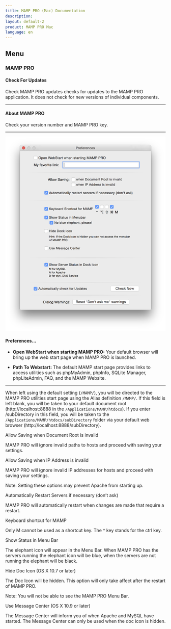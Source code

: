 ```yaml
---
title: MAMP PRO (Mac) Documentation
description: 
layout: default-2
product: MAMP PRO Mac
language: en
---
```


## Menu

### MAMP PRO

#### Check For Updates

Check MAMP PRO updates checks for updates to the MAMP PRO application. It does not check for new versions of individual components.

---

#### About MAMP PRO

Check your version number and MAMP PRO key.

---

![MAMP](Preferences.png)

#### Preferences…

*  **Open WebStart when starting MAMP PRO:**
     Your default browser will bring up the web start page when MAMP PRO is launched.

*  **Path To Webstart:**
     The default MAMP start page provides links to access utilities such as phpMyAdmin, phpInfo, SQLite Manager,       phpLiteAdmin, FAQ, and the MAMP Website.

---

When left using the default setting (`/MAMP/`), you will be directed to the MAMP PRO utilities start page using the Alias definition `/MAMP/`. If this field is left blank, you will be taken to your default document root (http://localhost:8888 in the `/Applications/MAMP/htdocs`). If you enter /subDirectory in this field, you will be taken to the `/Applications/MAMP/htdocs/subDirectory` folder via your default web browser (http://localhost:8888/subDirectory).

 

Allow Saving when Document Root is invalid

MAMP PRO will ignore invalid paths to hosts and proceed with saving your settings.

 

Allow Saving when IP Address is invalid

MAMP PRO will ignore invalid IP addresses for hosts and proceed with saving your settings.

 

Note: Setting these options may prevent Apache from starting up.
 

Automatically Restart Servers if necessary (don’t ask)

MAMP PRO will automatically restart when changes are made that require a restart.

 

Keyboard shortcut for MAMP

Only M cannot be used as a shortcut key. The ^ key stands for the ctrl key.

 

Show Status in Menu Bar

The elephant icon will appear in the Menu Bar. When MAMP PRO has the servers running the elephant icon will be blue, when the servers are not running the elephant will be black.

 

Hide Doc Icon (OS X 10.7 or later)

The Doc Icon will be hidden. This option will only take affect after the restart of MAMP PRO.

 

Note: You will not be able to see the MAMP PRO Menu Bar.
 

Use Message Center (OS X 10.9 or later)

The Message Center will inform you of when Apache and MySQL have started. The Message Center can only be used when the doc icon is hidden.
